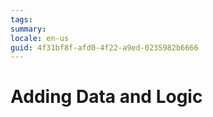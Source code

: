 ```yaml
---
tags: 
summary: 
locale: en-us
guid: 4f31bf8f-afd0-4f22-a9ed-0235982b6666
---
```


# Adding Data and Logic
